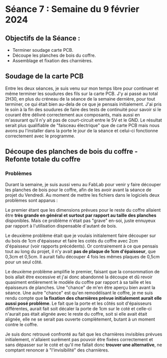 # Séance 7 : Semaine du 9 février 2024

## Objectifs de la Séance :
- Terminer soudage carte PCB.
- Découpe les planches de bois du coffre.
- Assemblage et fixation des charnières.

## Soudage de la carte PCB 
Entre les deux séances, je suis venu sur mon temps libre pour continuer et même terminer les soudures des fils sur la carte PCB. 
J'y ai passé au total 2H30, en plus du créneau de la séance de la semaine dernière, pour tout terminer, ce qui était bien au-dela de ce que je pensais initialement. 
J'ai pris le soin à la fin des soudures de faire des tests de continuité pour savoir si le courant être délivré correctement aux composants, mais aussi en m'assurant qu'il n'y ait pas de
court-circuit entre le 5V et le GND. Le résultat serait plus qualifiable de "faisceau électrique" que de carte PCB mais nous avons pu l'installer dans la porte le jour de la séance et celui-ci fonctionne correctement avec le programme.

## Découpe des planches de bois du coffre - Refonte totale du coffre 
### Problèmes
Durant la semaine, je suis aussi venu au FabLab pour venir y faire découper les planches de bois pour le coffre, afin de les avoir avant la séance de projet du Vendredi. 
Au moment de mettre les fichiers dans le logiciels deux problèmes sont apparus :

Le premier étant que les dimensions prévues pour le reste du coffre allaient être **très grande en général et surtout par rapport au taille des planches** disponibles. Mais ce problème n'était pas "grave" en-soi, juste ennuyeux par rapport à l'utilisation dispensable d'autant de bois.

Le deuxième problème était que je voulais initialement faire découper sur du bois de 1cm d'épaisseur et faire les cotés du coffre avec 2cm d'épaisseur (voir rapports précédents). Or contrairement à ce que pensais tout au long du projet, il n'y avait **pas de plaque de 1cm d'épaisseur**, que 0,3cm et 0,5cm. Il aurait fallu découper 4 fois les mêmes plaques de 0,5cm pour un seul côté.

Le deuxième problème amplifie le premier, faisant que la consommation de bois allait être excessive et j'ai donc abandonné la découpe et dû revoir quasiment entièrement le modèle du coffre par rapport à sa taille et les épaisseurs de planches. Une "chance" de m'en être aperçu bien avant la séance.
Une autre "chance" est qu'en remodélisant le coffre, je me suis rendu compte que **la fixation des charnières prévue initialement aurait elle aussi posé problème**. Le fait que la porte et les côtés soit d'épaisseurs différentes, aurait fait soit décaler la porte de 1cm sur le coté et celle-ci n'aurait pas était alignée avec le reste du coffre, soit si elle avait était alignée, elle ne se serait pas ouverte complètement, butant à un moment contre le coffre.

Je suis donc retrouvé confronté au fait que les charnières invisibles prévues initialement, n'allaient surêment pas pouvoir être fixées correctement et sans dépasser sur le coté et qu'il me fallait donc **trouver une alternative**, ne comptant renoncer à "l'invisibilité" des charnières.
